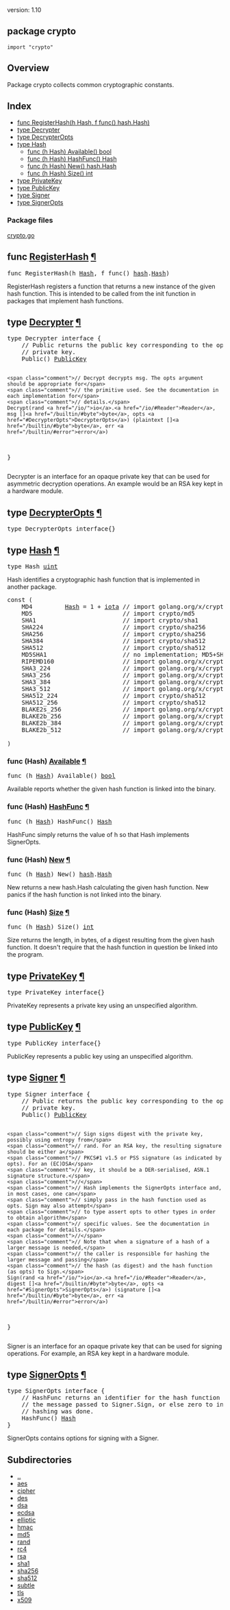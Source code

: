 version: 1.10
## package crypto

  `import "crypto"`

## Overview

Package crypto collects common cryptographic constants.

## Index

- [func RegisterHash(h Hash, f func() hash.Hash)](#RegisterHash)
- [type Decrypter](#Decrypter)
- [type DecrypterOpts](#DecrypterOpts)
- [type Hash](#Hash)
  - [func (h Hash) Available() bool](#Hash.Available)
  - [func (h Hash) HashFunc() Hash](#Hash.HashFunc)
  - [func (h Hash) New() hash.Hash](#Hash.New)
  - [func (h Hash) Size() int](#Hash.Size)
- [type PrivateKey](#PrivateKey)
- [type PublicKey](#PublicKey)
- [type Signer](#Signer)
- [type SignerOpts](#SignerOpts)

### Package files
 [crypto.go](//github.com/golang/go/blob/release-branch.go1.10/src/crypto/crypto.go)

<h2 id="RegisterHash">func <a href="//github.com/golang/go/blob/release-branch.go1.10/src/crypto/crypto.go#L90">RegisterHash</a>
    <a href="#RegisterHash">¶</a></h2>
<pre>func RegisterHash(h <a href="#Hash">Hash</a>, f func() <a href="/hash/">hash</a>.<a href="/hash/#Hash">Hash</a>)</pre>

RegisterHash registers a function that returns a new instance of the given hash
function. This is intended to be called from the init function in packages that
implement hash functions.

<h2 id="Decrypter">type <a href="//github.com/golang/go/blob/release-branch.go1.10/src/crypto/crypto.go#L137">Decrypter</a>
    <a href="#Decrypter">¶</a></h2>
<pre>type Decrypter interface {
    <span class="comment">// Public returns the public key corresponding to the opaque,</span>
    <span class="comment">// private key.</span>
    Public() <a href="#PublicKey">PublicKey</a>

    <span class="comment">// Decrypt decrypts msg. The opts argument should be appropriate for</span>
    <span class="comment">// the primitive used. See the documentation in each implementation for</span>
    <span class="comment">// details.</span>
    Decrypt(rand <a href="/io/">io</a>.<a href="/io/#Reader">Reader</a>, msg []<a href="/builtin/#byte">byte</a>, opts <a href="#DecrypterOpts">DecrypterOpts</a>) (plaintext []<a href="/builtin/#byte">byte</a>, err <a href="/builtin/#error">error</a>)
}</pre>

Decrypter is an interface for an opaque private key that can be used for
asymmetric decryption operations. An example would be an RSA key kept in a
hardware module.

<h2 id="DecrypterOpts">type <a href="//github.com/golang/go/blob/release-branch.go1.10/src/crypto/crypto.go#L148">DecrypterOpts</a>
    <a href="#DecrypterOpts">¶</a></h2>
<pre>type DecrypterOpts interface{}</pre>


<h2 id="Hash">type <a href="//github.com/golang/go/blob/release-branch.go1.10/src/crypto/crypto.go#L6">Hash</a>
    <a href="#Hash">¶</a></h2>
<pre>type Hash <a href="/builtin/#uint">uint</a></pre>

Hash identifies a cryptographic hash function that is implemented in another
package.

<pre>const (
    <span id="MD4">MD4</span>         <a href="#Hash">Hash</a> = 1 + <a href="/builtin/#iota">iota</a> <span class="comment">// import golang.org/x/crypto/md4</span>
    <span id="MD5">MD5</span>                         <span class="comment">// import crypto/md5</span>
    <span id="SHA1">SHA1</span>                        <span class="comment">// import crypto/sha1</span>
    <span id="SHA224">SHA224</span>                      <span class="comment">// import crypto/sha256</span>
    <span id="SHA256">SHA256</span>                      <span class="comment">// import crypto/sha256</span>
    <span id="SHA384">SHA384</span>                      <span class="comment">// import crypto/sha512</span>
    <span id="SHA512">SHA512</span>                      <span class="comment">// import crypto/sha512</span>
    <span id="MD5SHA1">MD5SHA1</span>                     <span class="comment">// no implementation; MD5+SHA1 used for TLS RSA</span>
    <span id="RIPEMD160">RIPEMD160</span>                   <span class="comment">// import golang.org/x/crypto/ripemd160</span>
    <span id="SHA3_224">SHA3_224</span>                    <span class="comment">// import golang.org/x/crypto/sha3</span>
    <span id="SHA3_256">SHA3_256</span>                    <span class="comment">// import golang.org/x/crypto/sha3</span>
    <span id="SHA3_384">SHA3_384</span>                    <span class="comment">// import golang.org/x/crypto/sha3</span>
    <span id="SHA3_512">SHA3_512</span>                    <span class="comment">// import golang.org/x/crypto/sha3</span>
    <span id="SHA512_224">SHA512_224</span>                  <span class="comment">// import crypto/sha512</span>
    <span id="SHA512_256">SHA512_256</span>                  <span class="comment">// import crypto/sha512</span>
    <span id="BLAKE2s_256">BLAKE2s_256</span>                 <span class="comment">// import golang.org/x/crypto/blake2s</span>
    <span id="BLAKE2b_256">BLAKE2b_256</span>                 <span class="comment">// import golang.org/x/crypto/blake2b</span>
    <span id="BLAKE2b_384">BLAKE2b_384</span>                 <span class="comment">// import golang.org/x/crypto/blake2b</span>
    <span id="BLAKE2b_512">BLAKE2b_512</span>                 <span class="comment">// import golang.org/x/crypto/blake2b</span>

)</pre>


<h3 id="Hash.Available">func (Hash) <a href="//github.com/golang/go/blob/release-branch.go1.10/src/crypto/crypto.go#L83">Available</a>
    <a href="#Hash.Available">¶</a></h3>
<pre>func (h <a href="#Hash">Hash</a>) Available() <a href="/builtin/#bool">bool</a></pre>

Available reports whether the given hash function is linked into the binary.

<h3 id="Hash.HashFunc">func (Hash) <a href="//github.com/golang/go/blob/release-branch.go1.10/src/crypto/crypto.go#L9">HashFunc</a>
    <a href="#Hash.HashFunc">¶</a></h3>
<pre>func (h <a href="#Hash">Hash</a>) HashFunc() <a href="#Hash">Hash</a></pre>

HashFunc simply returns the value of h so that Hash implements SignerOpts.

<h3 id="Hash.New">func (Hash) <a href="//github.com/golang/go/blob/release-branch.go1.10/src/crypto/crypto.go#L72">New</a>
    <a href="#Hash.New">¶</a></h3>
<pre>func (h <a href="#Hash">Hash</a>) New() <a href="/hash/">hash</a>.<a href="/hash/#Hash">Hash</a></pre>

New returns a new hash.Hash calculating the given hash function. New panics if
the hash function is not linked into the binary.

<h3 id="Hash.Size">func (Hash) <a href="//github.com/golang/go/blob/release-branch.go1.10/src/crypto/crypto.go#L61">Size</a>
    <a href="#Hash.Size">¶</a></h3>
<pre>func (h <a href="#Hash">Hash</a>) Size() <a href="/builtin/#int">int</a></pre>

Size returns the length, in bytes, of a digest resulting from the given hash
function. It doesn't require that the hash function in question be linked into
the program.

<h2 id="PrivateKey">type <a href="//github.com/golang/go/blob/release-branch.go1.10/src/crypto/crypto.go#L101">PrivateKey</a>
    <a href="#PrivateKey">¶</a></h2>
<pre>type PrivateKey interface{}</pre>

PrivateKey represents a private key using an unspecified algorithm.

<h2 id="PublicKey">type <a href="//github.com/golang/go/blob/release-branch.go1.10/src/crypto/crypto.go#L98">PublicKey</a>
    <a href="#PublicKey">¶</a></h2>
<pre>type PublicKey interface{}</pre>

PublicKey represents a public key using an unspecified algorithm.

<h2 id="Signer">type <a href="//github.com/golang/go/blob/release-branch.go1.10/src/crypto/crypto.go#L105">Signer</a>
    <a href="#Signer">¶</a></h2>
<pre>type Signer interface {
    <span class="comment">// Public returns the public key corresponding to the opaque,</span>
    <span class="comment">// private key.</span>
    Public() <a href="#PublicKey">PublicKey</a>

    <span class="comment">// Sign signs digest with the private key, possibly using entropy from</span>
    <span class="comment">// rand. For an RSA key, the resulting signature should be either a</span>
    <span class="comment">// PKCS#1 v1.5 or PSS signature (as indicated by opts). For an (EC)DSA</span>
    <span class="comment">// key, it should be a DER-serialised, ASN.1 signature structure.</span>
    <span class="comment">//</span>
    <span class="comment">// Hash implements the SignerOpts interface and, in most cases, one can</span>
    <span class="comment">// simply pass in the hash function used as opts. Sign may also attempt</span>
    <span class="comment">// to type assert opts to other types in order to obtain algorithm</span>
    <span class="comment">// specific values. See the documentation in each package for details.</span>
    <span class="comment">//</span>
    <span class="comment">// Note that when a signature of a hash of a larger message is needed,</span>
    <span class="comment">// the caller is responsible for hashing the larger message and passing</span>
    <span class="comment">// the hash (as digest) and the hash function (as opts) to Sign.</span>
    Sign(rand <a href="/io/">io</a>.<a href="/io/#Reader">Reader</a>, digest []<a href="/builtin/#byte">byte</a>, opts <a href="#SignerOpts">SignerOpts</a>) (signature []<a href="/builtin/#byte">byte</a>, err <a href="/builtin/#error">error</a>)
}</pre>

Signer is an interface for an opaque private key that can be used for signing
operations. For example, an RSA key kept in a hardware module.

<h2 id="SignerOpts">type <a href="//github.com/golang/go/blob/release-branch.go1.10/src/crypto/crypto.go#L127">SignerOpts</a>
    <a href="#SignerOpts">¶</a></h2>
<pre>type SignerOpts interface {
    <span class="comment">// HashFunc returns an identifier for the hash function used to produce</span>
    <span class="comment">// the message passed to Signer.Sign, or else zero to indicate that no</span>
    <span class="comment">// hashing was done.</span>
    HashFunc() <a href="#Hash">Hash</a>
}</pre>

SignerOpts contains options for signing with a Signer.

## Subdirectories
- [..](..)
- [aes](aes/)
- [cipher](cipher/)
- [des](des/)
- [dsa](dsa/)
- [ecdsa](ecdsa/)
- [elliptic](elliptic/)
- [hmac](hmac/)
- [md5](md5/)
- [rand](rand/)
- [rc4](rc4/)
- [rsa](rsa/)
- [sha1](sha1/)
- [sha256](sha256/)
- [sha512](sha512/)
- [subtle](subtle/)
- [tls](tls/)
- [x509](x509/)
